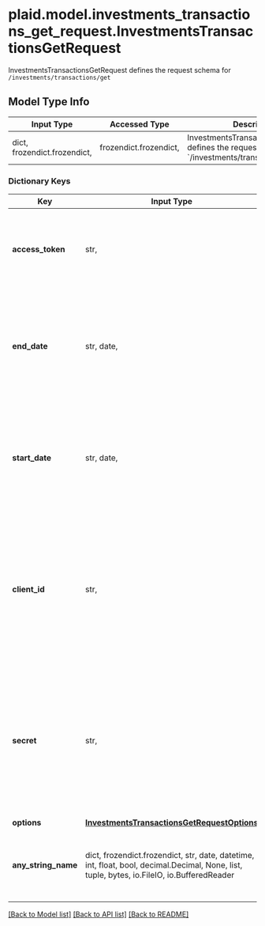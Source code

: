 # plaid.model.investments_transactions_get_request.InvestmentsTransactionsGetRequest

InvestmentsTransactionsGetRequest defines the request schema for `/investments/transactions/get`

## Model Type Info
Input Type | Accessed Type | Description | Notes
------------ | ------------- | ------------- | -------------
dict, frozendict.frozendict,  | frozendict.frozendict,  | InvestmentsTransactionsGetRequest defines the request schema for &#x60;/investments/transactions/get&#x60; | 

### Dictionary Keys
Key | Input Type | Accessed Type | Description | Notes
------------ | ------------- | ------------- | ------------- | -------------
**access_token** | str,  | str,  | The access token associated with the Item data is being requested for. | 
**end_date** | str, date,  | str,  | The most recent date for which to fetch transaction history. Dates should be formatted as YYYY-MM-DD. | value must conform to RFC-3339 full-date YYYY-MM-DD
**start_date** | str, date,  | str,  | The earliest date for which to fetch transaction history. Dates should be formatted as YYYY-MM-DD. | value must conform to RFC-3339 full-date YYYY-MM-DD
**client_id** | str,  | str,  | Your Plaid API &#x60;client_id&#x60;. The &#x60;client_id&#x60; is required and may be provided either in the &#x60;PLAID-CLIENT-ID&#x60; header or as part of a request body. | [optional] 
**secret** | str,  | str,  | Your Plaid API &#x60;secret&#x60;. The &#x60;secret&#x60; is required and may be provided either in the &#x60;PLAID-SECRET&#x60; header or as part of a request body. | [optional] 
**options** | [**InvestmentsTransactionsGetRequestOptions**](InvestmentsTransactionsGetRequestOptions.md) | [**InvestmentsTransactionsGetRequestOptions**](InvestmentsTransactionsGetRequestOptions.md) |  | [optional] 
**any_string_name** | dict, frozendict.frozendict, str, date, datetime, int, float, bool, decimal.Decimal, None, list, tuple, bytes, io.FileIO, io.BufferedReader | frozendict.frozendict, str, BoolClass, decimal.Decimal, NoneClass, tuple, bytes, FileIO | any string name can be used but the value must be the correct type | [optional]

[[Back to Model list]](../../README.md#documentation-for-models) [[Back to API list]](../../README.md#documentation-for-api-endpoints) [[Back to README]](../../README.md)

